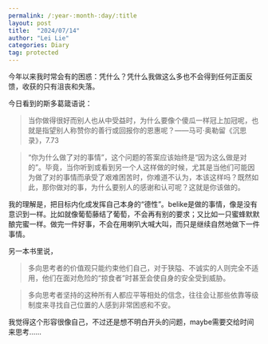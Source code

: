 ```yaml
---
permalink: /:year-:month-:day/:title
layout: post
title:  "2024/07/14"
author: "Lei Lie"
categories: Diary
tag: protected
---
```

今年以来我时常会有的困惑：凭什么？凭什么我做这么多也不会得到任何正面反馈，收获的只有沮丧和失落。

今日看到的斯多葛箴语说：

> 当你做得很好而别人也从中受益时，为什么要像个傻瓜一样冠上加冠呢，也就是指望别人称赞你的善行或回报你的恩惠呢？——马可·奥勒留《沉思录》，7.73

> “你为什么做了对的事情”，这个问题的答案应该始终是“因为这么做是对的”。毕竟，当你听到或看到另一个人这样做的时候，尤其是当他们可能因为做了对的事情而承受了艰难困苦时，你难道不认为，本该这样吗？既然如此，那你做对的事，为什么要别人的感谢和认可呢？这就是你该做的。

我的理解是，把目标内化成发挥自己本身的“德性”。belike是做的事情，像是没有意识到一样。比如就像葡萄藤结了葡萄，不会再有别的要求；又比如一只蜜蜂默默酿完蜜一样。做完一件好事，不会在用喇叭大喊大叫，而只是继续自然地做下一件事情。

另一本书里说，

> 多向思考者的价值观只能约束他们自己，对于狭隘、不诚实的人则完全不适用，他们在面对危险的“掠食者”时甚至会使自身的安全受到威胁。

> 多向思考者坚持的这种所有人都应平等相处的信念，往往会让那些依靠等级制度来寻找自己位置的人感到非常困惑和不安。

我觉得这个形容很像自己，不过还是想不明白开头的问题，maybe需要交给时间来思考……